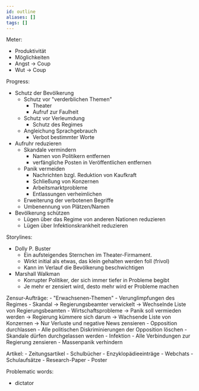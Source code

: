 ```yaml
---
id: outline
aliases: []
tags: []
---
```


Meter:

- Produktivität
- Möglichkeiten
- Angst -> Coup
- Wut -> Coup


Progress:

- Schutz der Bevölkerung
    - Schutz vor "verderblichen Themen"
        - Theater
        - Aufruf zur Faulheit
    - Schutz vor Verleumdung
        - Schutz des Regimes
    - Angleichung Sprachgebrauch
        - Verbot bestimmter Worte
- Aufruhr reduzieren
    - Skandale vermindern
        - Namen von Politikern entfernen
        - verfängliche Posten in Veröffentlichen entfernen
    - Panik vermeiden
        - Nachrichten bzgl. Reduktion von Kaufkraft
        - Schließung von Konzernen
        - Arbeitsmarktprobleme
        - Entlassungen verheimlichen
    - Erweiterung der verbotenen Begriffe
    - Umbenennung von Plätzen/Namen
- Bevölkerung schützen
    - Lügen über das Regime von anderen Nationen reduzieren
    - Lügen über Infektionskrankheit reduzieren


Storylines:
- Dolly P. Buster
    - Ein aufsteigendes Sternchen im Theater-Firmament.
    - Wirkt initial als etwas, das klein gehalten werden foll (frivol)
    - Kann im Verlauf die Bevölkerung beschwichtigen
- Marshall Walkman
    - Korrupter Politiker, der sich immer tiefer in Probleme begibt
    - Je mehr er zensiert wird, desto mehr wird er Probleme machen


Zensur-Aufträge:
    - "Erwachsenen-Themen"
    - Verunglimpfungen des Regimes
    - Skandal
        -> Regierungsbeamter verwickelt
        -> Wechselnde Liste von Regierungsbeamten
    - Wirtschaftsprobleme
        -> Panik soll vermieden werden
        -> Regierung kümmere sich darum
        -> Wachsende Liste von Konzernen
        -> Nur Verluste und negative News zensieren
    - Opposition durchlassen
        - Alle politischen Diskriminierungen der Opposition löschen
        - Skandale dürfen durchgelassen werden
    - Infektion
        - Alle Verbindungen zur Regierung zensieren
        - Massenpanik verhindern

Artikel:
    - Zeitungsartikel
    - Schulbücher
    - Enzyklopädieeinträge
    - Webchats
    - Schulaufsätze
    - Research-Paper
    - Poster


Problematic words:
- dictator
